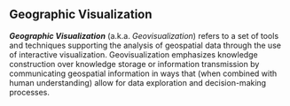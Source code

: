 ##  Geographic Visualization

_**Geographic Visualization**_ (a.k.a. *Geovisualization*) refers to a set of tools and techniques supporting the analysis of geospatial data through the use of interactive visualization. Geovisualization emphasizes knowledge construction over knowledge storage or information transmission by communicating geospatial information in ways that (when combined with human understanding) allow for data exploration and decision-making processes.
